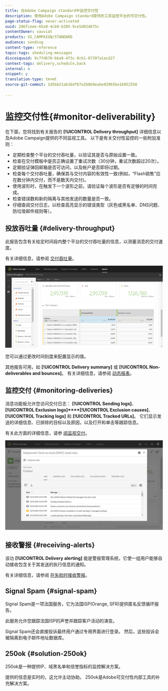 ```yaml
---
title: 在Adobe Campaign standard中监控交付性
description: 使用Adobe Campaign standard提供的工具监控平台的可交付性。
page-status-flag: never-activated
uuid: 286fceee-65a9-4cb9-b205-9ce5d024675c
contentOwner: sauviat
products: SG_CAMPAIGN/STANDARD
audience: sending
content-type: reference
topic-tags: sheduling-messages
discoiquuid: 9c7fd670-bba9-4f3c-8cb1-87397a1acd27
context-tags: delivery,schedule,back
internal: n
snippet: y
translation-type: tm+mt
source-git-commit: 1d5bb21ab16df87e268b9eabe92965be1b052556

---
```



# 监控交付性{#monitor-deliverability}

在下面，您将找到有关报告的 **[!UICONTROL Delivery throughput]** 详细信息以及Adobe Campaign提供的不同监视工具。 以下是有关交付性监控的一些附加准则：
* 定期检查整个平台的交付吞吐量，以验证其是否与原始设置一致。
* 检查在交付模板中是否正确设置了重试次数（30分钟，重试次数超过20次）。
* 定期验证弹回邮箱是否可访问，以及帐户是否即将过期。
* 检查每个交付吞吐量，确保其与交付内容的有效性一致(例如，“Flash销售”应在数分钟内交付，而不是数天内交付)。
* 使用波形时，在触发下一个波形之前，请验证每个波形是否有足够的时间完成。
* 检查错误数和新的隔离与其他发送的数量是否一致。
* 仔细查阅交付日志，以检查高亮显示的错误类型（灰色或黑名单、DNS问题、防垃圾邮件规则等）。

## 投放吞吐量 {#delivery-throughput}

此报告包含有关给定时间段内整个平台的交付吞吐量的信息，以测量消息的交付速度。

有关详细信息，请参阅 [交付吞吐量](../../reporting/using/delivery-throughput.md)。

![](assets/delivery_reports_1.png)

您可以通过更改时间刻度来配置显示的值。

其他报告可用，如 **[!UICONTROL Delivery summary]** 或 **[!UICONTROL Non-deliverables and bounces]**。 有关详细信息，请参阅 [动态报表](../../reporting/using/about-dynamic-reports.md)。

## 监控交付 {#monitoring-deliveries}

消息功能板允许您访问交付日志： **[!UICONTROL Sending logs]**、 **[!UICONTROL Exclusion logs]****[!UICONTROL Exclusion causes]**、 **[!UICONTROL Tracking logs]** 和 **[!UICONTROL Tracked URLs]**。 它们显示发送的详细信息、已排除的目标以及原因，以及打开和单击等跟踪信息。

有关此方面的详细信息，请参 [阅监视交付](../../sending/using/monitoring-a-delivery.md)。

![](assets/sending_delivery1.png)

## 接收警报 {#receiving-alerts}

该功 **[!UICONTROL Delivery alerting]** 能是警报管理系统，它使一组用户能够自动接收包含关于其发送的执行信息的通知。

有关详细信息，请参阅 [在失败时接收警报](../../sending/using/receiving-alerts-when-failures-happen.md)。

## Signal Spam {#signal-spam}

Signal Spam是一项法国服务，它为法国ISP(Orange, SFR)提供匿名反馈循环报告。

此服务允许您跟踪法国ISP的声誉并跟踪客户活动的演变。

Signal Spam还会直接投诉最终用户通过专用界面进行登录。 然后，这些投诉会被隔离到电子邮件地址数据库。

## 250ok {#solution-250ok}

250ok是一种提供IP、域黑名单和信誉指标的监控解决方案。

提供的信息是实时的，这允许主动协助。 250ok是Adobe可交付性内部工具的补充解决方案。
